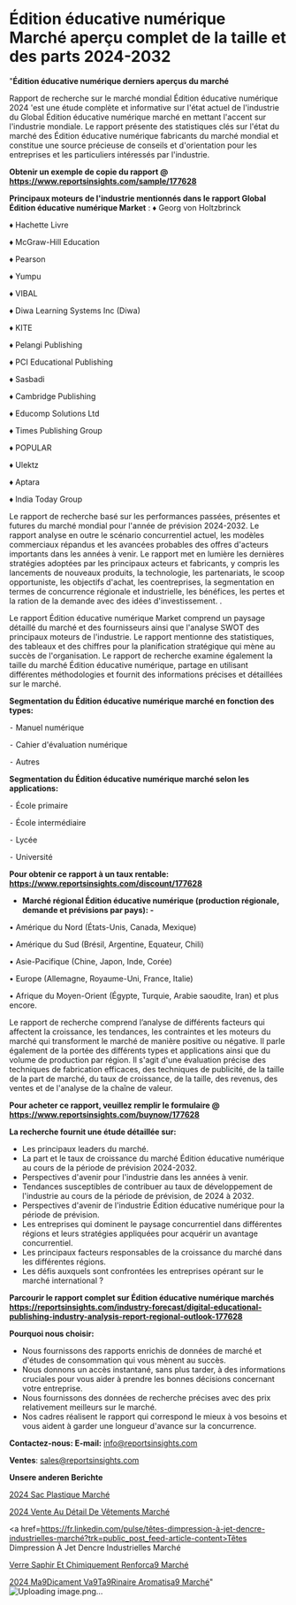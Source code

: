 # Édition éducative numérique Marché aperçu complet de la taille et des parts 2024-2032

"<strong>Édition éducative numérique derniers aperçus du marché</strong>

Rapport de recherche sur le marché mondial Édition éducative numérique 2024 'est une étude complète et informative sur l'état actuel de l'industrie du Global Édition éducative numérique marché en mettant l'accent sur l'industrie mondiale. Le rapport présente des statistiques clés sur l'état du marché des Édition éducative numérique fabricants du marché mondial et constitue une source précieuse de conseils et d'orientation pour les entreprises et les particuliers intéressés par l'industrie.

<strong>Obtenir un exemple de copie du rapport @ <a href=https://www.reportsinsights.com/sample/177628>https://www.reportsinsights.com/sample/177628</a></strong>

<strong>Principaux moteurs de l'industrie mentionnés dans le rapport Global Édition éducative numérique Market</strong> :
♦ Georg von Holtzbrinck

♦ Hachette Livre

♦ McGraw-Hill Education

♦ Pearson

♦ Yumpu

♦ VIBAL

♦ Diwa Learning Systems Inc (Diwa)

♦ KITE

♦ Pelangi Publishing

♦ PCI Educational Publishing

♦ Sasbadi

♦ Cambridge Publishing

♦ Educomp Solutions Ltd

♦ Times Publishing Group

♦ POPULAR

♦ Ulektz

♦ Aptara

♦ India Today Group

Le rapport de recherche basé sur les performances passées, présentes et futures du marché mondial pour l'année de prévision 2024-2032. Le rapport analyse en outre le scénario concurrentiel actuel, les modèles commerciaux répandus et les avancées probables des offres d'acteurs importants dans les années à venir. Le rapport met en lumière les dernières stratégies adoptées par les principaux acteurs et fabricants, y compris les lancements de nouveaux produits, la technologie, les partenariats, le scoop opportuniste, les objectifs d'achat, les coentreprises, la segmentation en termes de concurrence régionale et industrielle, les bénéfices, les pertes et la ration de la demande avec des idées d'investissement. .

Le rapport Édition éducative numérique Market comprend un paysage détaillé du marché et des fournisseurs ainsi que l'analyse SWOT des principaux moteurs de l'industrie. Le rapport mentionne des statistiques, des tableaux et des chiffres pour la planification stratégique qui mène au succès de l'organisation. Le rapport de recherche examine également la taille du marché Édition éducative numérique, partage en utilisant différentes méthodologies et fournit des informations précises et détaillées sur le marché.

<strong>Segmentation du Édition éducative numérique marché en fonction des types:</strong>


⁃ Manuel numérique

⁃ Cahier d'évaluation numérique

⁃ Autres

<strong>Segmentation du Édition éducative numérique marché selon les applications:</strong>


⁃ École primaire

⁃ École intermédiaire

⁃ Lycée

⁃ Université

<strong>Pour obtenir ce rapport à un taux rentable: <a href=https://www.reportsinsights.com/discount/177628>https://www.reportsinsights.com/discount/177628</a></strong>
<ul>
  <li><strong>Marché régional Édition éducative numérique (production régionale, demande et prévisions par pays): -</strong></li>
</ul>
• Amérique du Nord (États-Unis, Canada, Mexique)

• Amérique du Sud (Brésil, Argentine, Equateur, Chili)

• Asie-Pacifique (Chine, Japon, Inde, Corée)

• Europe (Allemagne, Royaume-Uni, France, Italie)

• Afrique du Moyen-Orient (Égypte, Turquie, Arabie saoudite, Iran) et plus encore.

Le rapport de recherche comprend l’analyse de différents facteurs qui affectent la croissance, les tendances, les contraintes et les moteurs du marché qui transforment le marché de manière positive ou négative. Il parle également de la portée des différents types et applications ainsi que du volume de production par région. Il s'agit d'une évaluation précise des techniques de fabrication efficaces, des techniques de publicité, de la taille de la part de marché, du taux de croissance, de la taille, des revenus, des ventes et de l'analyse de la chaîne de valeur.

<strong>Pour acheter ce rapport, veuillez remplir le formulaire @   <a href=https://www.reportsinsights.com/buynow/177628>https://www.reportsinsights.com/buynow/177628</a></strong>

<strong>La recherche fournit une étude détaillée sur:</strong>
<ul>
  <li>Les principaux leaders du marché.</li>
  <li>La part et le taux de croissance du marché Édition éducative numérique au cours de la période de prévision 2024-2032.</li>
  <li>Perspectives d'avenir pour l'industrie dans les années à venir.</li>
  <li>Tendances susceptibles de contribuer au taux de développement de l'industrie au cours de la période de prévision, de 2024 à 2032.</li>
  <li>Perspectives d'avenir de l'industrie Édition éducative numérique pour la période de prévision.</li>
  <li>Les entreprises qui dominent le paysage concurrentiel dans différentes régions et leurs stratégies appliquées pour acquérir un avantage concurrentiel.</li>
  <li>Les principaux facteurs responsables de la croissance du marché dans les différentes régions.</li>
  <li>Les défis auxquels sont confrontées les entreprises opérant sur le marché international ?</li>
</ul>

<strong>Parcourir le rapport complet sur Édition éducative numérique marchés <a href=https://reportsinsights.com/industry-forecast/digital-educational-publishing-industry-analysis-report-regional-outlook-177628>https://reportsinsights.com/industry-forecast/digital-educational-publishing-industry-analysis-report-regional-outlook-177628</a></strong>

<strong>Pourquoi nous choisir:</strong>
<ul>
  <li>Nous fournissons des rapports enrichis de données de marché et d'études de consommation qui vous mènent au succès.</li>
  <li>Nous donnons un accès instantané, sans plus tarder, à des informations cruciales pour vous aider à prendre les bonnes décisions concernant votre entreprise.</li>
  <li>Nous fournissons des données de recherche précises avec des prix relativement meilleurs sur le marché.</li>
  <li>Nos cadres réalisent le rapport qui correspond le mieux à vos besoins et vous aident à garder une longueur d'avance sur la concurrence.</li>
</ul>
<strong>Contactez-nous:
</strong><strong>E-mail:</strong> <a href=mailto:info@reportsinsights.com>info@reportsinsights.com</a>

<strong>Ventes</strong>: <a href=mailto:sales@reportsinsights.com>sales@reportsinsights.com</a>

<strong>Unsere anderen Berichte</strong>

<a href=https://www.linkedin.com/pulse/2024-sac-plastique-march%C3%A9-tendances-rapport-kosce/>2024 Sac Plastique Marché</a>

<a href=https://www.linkedin.com/pulse/2024-vente-au-détail-de-vêtements-marché-71hjc/>2024 Vente Au Détail De Vêtements Marché</a>

<a href=https://fr.linkedin.com/pulse/têtes-dimpression-à-jet-dencre-industrielles-marché?trk=public_post_feed-article-content>Têtes Dimpression À Jet Dencre Industrielles Marché</a>

<a href=https://www.linkedin.com/pulse/verre-saphir-et-chimiquement-renforc%C3%A9-march%C3%A9-efw2f/>Verre Saphir Et Chimiquement Renforca9 Marché</a>

<a href=https://www.linkedin.com/pulse/2024-m%C3%A9dicament-v%C3%A9t%C3%A9rinaire-aromatis%C3%A9-march%C3%A9-cfioc/>2024 Ma9Dicament Va9Ta9Rinaire Aromatisa9 Marché</a>"
![Uploading image.png…]()

